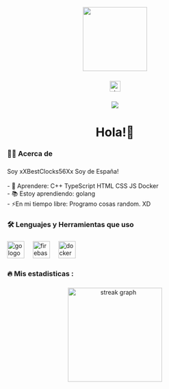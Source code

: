 <div align="center">
  <img height="150" src="https://i.pinimg.com/736x/ed/b7/78/edb7786c0cb6aa4476f760ec8a375ab2.jpg"  />
</div>

###

<div align="center">
  <a href="https://stackoverflow.com/users/23679351" target="_blank">
    <img src="https://img.shields.io/static/v1?message=Stackoverflow&logo=stackoverflow&label=&color=FE7A16&logoColor=white&labelColor=&style=for-the-badge" height="25" alt="stackoverflow logo"  />
  </a>
</div>

###

<div align="center">
  <img src="https://visitor-badge.laobi.icu/badge?page_id=xXBestClocks56Xx.xXBestClocks56Xx&"  />
</div>

###

<h1 align="center">Hola!👋</h1>

###

<h3 align="left">👩‍💻  Acerca de</h3>

###

<p align="left">Soy xXBestClocks56Xx Soy de España!<br><br>- 🔭 Aprendere: C++ TypeScript HTML CSS JS Docker<br>- 📚 Estoy aprendiendo: golang<br>- ⚡En mi tiempo libre: Programo cosas random. XD</p>

###

<h3 align="left">🛠 Lenguajes y Herramientas que uso</h3>

###

<div align="left">
  <img src="https://cdn.jsdelivr.net/gh/devicons/devicon/icons/go/go-original-wordmark.svg" height="40" alt="go logo"  />
  <img width="12" />
  <img src="https://cdn.jsdelivr.net/gh/devicons/devicon/icons/firebase/firebase-plain-wordmark.svg" height="40" alt="firebase logo"  />
  <img width="12" />
  <img src="https://cdn.jsdelivr.net/gh/devicons/devicon/icons/docker/docker-plain-wordmark.svg" height="40" alt="docker logo"  />
</div>

###

<h3 align="left">🔥   Mis estadisticas :</h3>

###

<div align="center">
  <img src="https://streak-stats.demolab.com?user=xXBestClocks56Xx&locale=en&mode=daily&theme=dark&hide_border=false&border_radius=5&order=3" height="220" alt="streak graph"  />
</div>

###
